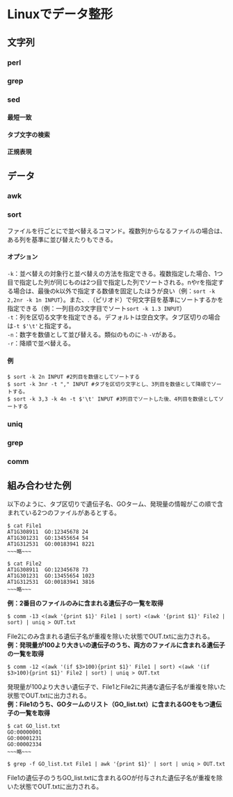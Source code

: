 # Linuxでデータ整形
## 文字列
### perl
### grep
### sed
#### 最短一致
#### タブ文字の検索
#### 正規表現
## データ
### awk
### sort
ファイルを行ごとにで並べ替えるコマンド。複数列からなるファイルの場合は、ある列を基準に並び替えたりもできる。
#### オプション
`-k`：並べ替えの対象行と並べ替えの方法を指定できる。複数指定した場合、1つ目で指定した列が同じものは2つ目で指定した列でソートされる。nやrを指定する場合は、最後のk以外で指定する数値を固定したほうが良い（例：`sort -k 2,2nr -k 1n INPUT`）。また、.（ピリオド）で何文字目を基準にソートするかを指定できる（例：一列目の3文字目でソート`sort -k 1.3 INPUT`）<br>
`-t`：列を区切る文字を指定できる。デフォルトは空白文字。タブ区切りの場合は`-t $'\t'`と指定する。<br>
`-n`：数字を数値として並び替える。類似のものに`-h` `-V`がある。<br>
`-r`：降順で並べ替える。
#### 例
```
$ sort -k 2n INPUT #2列目を数値としてソートする
$ sort -k 3nr -t "," INPUT #タブを区切り文字とし、3列目を数値として降順でソートする。
$ sort -k 3,3 -k 4n -t $'\t' INPUT #3列目でソートした後、4列目を数値としてソートする
```
### uniq
### grep
### comm

## 組み合わせた例
以下のように、タブ区切りで遺伝子名、GOターム、発現量の情報がこの順で含まれている2つのファイルがあるとする。
```
$ cat File1
AT1G308911  GO:12345678 24
AT1G301231  GO:13455654 54
AT1G312531  GO:00183941 8221
~~~略~~~

$ cat File2
AT1G308911  GO:12345678 73
AT1G301231  GO:13455654 1023
AT1G312531  GO:00183941 3816
~~~略~~~

```
**例：2番目のファイルのみに含まれる遺伝子の一覧を取得**
```
$ comm -13 <(awk '{print $1}' File1 | sort) <(awk '{print $1}' File2 | sort) | uniq > OUT.txt
```
File2にのみ含まれる遺伝子名が重複を除いた状態でOUT.txtに出力される。<br>
**例：発現量が100より大きいの遺伝子のうち、両方のファイルに含まれる遺伝子の一覧を取得**
```
$ comm -12 <(awk '(if $3>100){print $1}' File1 | sort) <(awk '(if $3>100){print $1}' File2 | sort) | uniq > OUT.txt
```
発現量が100より大きい遺伝子で、File1とFile2に共通な遺伝子名が重複を除いた状態でOUT.txtに出力される。<br>
**例：File1のうち、GOタームのリスト（GO_list.txt）に含まれるGOをもつ遺伝子の一覧を取得**
```
$ cat GO_list.txt
GO:00000001
GO:00001231
GO:00002334
~~~略~~~

$ grep -f GO_list.txt File1 | awk '{print $1}' | sort | uniq > OUT.txt
```
File1の遺伝子のうちGO_list.txtに含まれるGOが付与された遺伝子名が重複を除いた状態でOUT.txtに出力される。<br>
